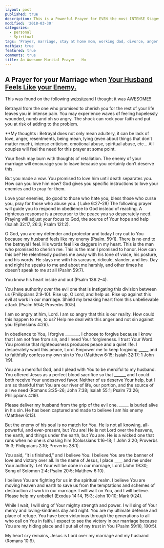 ```yaml
---
layout: post
published: true
description: This is a Powerful Prayer for EVEN the most INTENSE Stages of Marriage
modified: '2018-03-30'
categories:
  - personal
  - Spiritual
tags: 'Prayer, marriage, stay at home mom, working dad, divorce, anger'
mathjax: true
featured: true
comments: true
title: An Awesome Marital Prayer - Ho
---
```

## A Prayer for your Marriage when [Your Husband Feels Like your Enemy.](https://www.biblestudytools.com/bible-study/explore-the-bible/how-to-pray-when-your-husband-feels-like-your-enemy.html)

This was found on the following [website](https://www.biblestudytools.com/bible-study/explore-the-bible/how-to-pray-when-your-husband-feels-like-your-enemy.html)and I thought it was AWESOME!!

Betrayal from the one who promised to cherish you for the rest of your life leaves you in intense pain. You may experience waves of feeling hopelessly wounded, numb and oh so angry. The shock can rock your faith and put you at risk of adding to the problem.

**My thoughts :  Betrayal does not only mean adultery, it can be lack of love, anger, resentments, being mean, lying (even about things that don't matter much), intense criticism, emotional abuse, spiritual abuse, etc...  All couples will feel the need for this prayer at some point.

Your flesh may burn with thoughts of retaliation. The enemy of your marriage will encourage you to leave because you certainly don’t deserve this.

But you made a vow. You promised to love him until death separates you. How can you love him now?
God gives you specific instructions to love your enemies and to pray for them.

Love your enemies, do good to those who hate you, bless those who curse you, pray for those who abuse you. ( Luke 6:27–28)
The following prayer will guide you to respond in obedience to God instead of reacting. A righteous response is a precursor to the peace you so desperately need. Praying will adjust your focus to God, the source of Your hope and help (Isaiah 32:17, 26:3; Psalm 121:2).

O God, you are my defender and protector and today I cry out to You because my husband feels like my enemy (Psalm. 59:1).
There is no end to the betrayal I feel. His words feel like daggers in my heart. This is the man who promised to cherish me. This is the man I promised to honor. How can this be?
He relentlessly pushes me away with his tone of voice, his posture, and his words. He slays me with his sarcasm, ridicule, slander, and lies. Day and night he speaks to me and about me harshly, and other times he doesn’t speak to me at all (Psalm 59:7).

You know his heart inside and out (Psalm 139:2–4).

You have authority over the evil one that is instigating this division between us (Philippians 2:9–10).
Rise up, O Lord, and help us. Rise up against this evil at work in our marriage. Shield my breaking heart from this unbelievable attack (Psalm 59:4; Proverbs 30:5).

I am so angry at him, Lord. I am so angry that this is our reality. How could this happen to me, to us? Help me deal with this anger and not sin against you (Ephesians 4:26).

In obedience to You, I forgive _______. I choose to forgive because I know that I am not free from sin, and I need Your forgiveness. I trust Your Word. You promise that righteousness produces peace and a quiet life. I desperately want this peace, Lord. Empower me to keep forgiving _____ and to faithfully confess my own sin to You (Matthew 6:15; Isaiah 32:17; 1 John 1:9).

You are a merciful God, and I plead with You to be merciful to my husband. You offered Jesus as a perfect blood sacrifice so that ______ and I could both receive Your undeserved favor. Neither of us deserve Your help, but I am so thankful that You are our river of life, our portion, and the source of all we need (Romans 3:25–26; John 7:38; Isaiah 55:1; Psalm 73:26; Philippians 4:19).

Please deliver my husband from the grip of the evil one. _____ is buried alive in his sin. He has been captured and made to believe I am his enemy (Matthew 6:13).

But the enemy of his soul is no match for You. He is not all knowing, all-powerful, and ever-present, but You are! He is not Lord over the heavens, the earth, and things under the earth, but You are. He is a wicked one that runs when no one is chasing him (Colossians 1:16–18; 1 John 3:20; Proverbs 15:3; Philippians 2:10; Proverbs 28:1).

You said, “It is finished,” and I believe You. I believe You are the banner of love and victory over all. In the name of Jesus, I place ____ and me under Your authority. Let Your will be done in our marriage, Lord (John 19:30; Song of Solomon 2:4; Psalm 20:5; Matthew 6:10).

I believe You are fighting for us in the spiritual realm. I believe You are moving heaven and earth to save us from the temptations and schemes of destruction at work in our marriage. I will wait on You, and I will believe. Please help my unbelief (Exodus 14:14, 15:3; John 10:10; Mark 9:24).

While I wait, I will sing of Your mighty strength and power. I will sing of Your mercy and loving-kindness day and night. You are my ultimate defense and place of refuge. You have been victorious through the generations to all who call on You in faith. I expect to see the victory in our marriage because You are my hiding place and I put all of my trust in You (Psalm 59:10, 100:5).

My heart cry remains, Jesus is Lord over my marriage and my husband (Romans 10:9).

